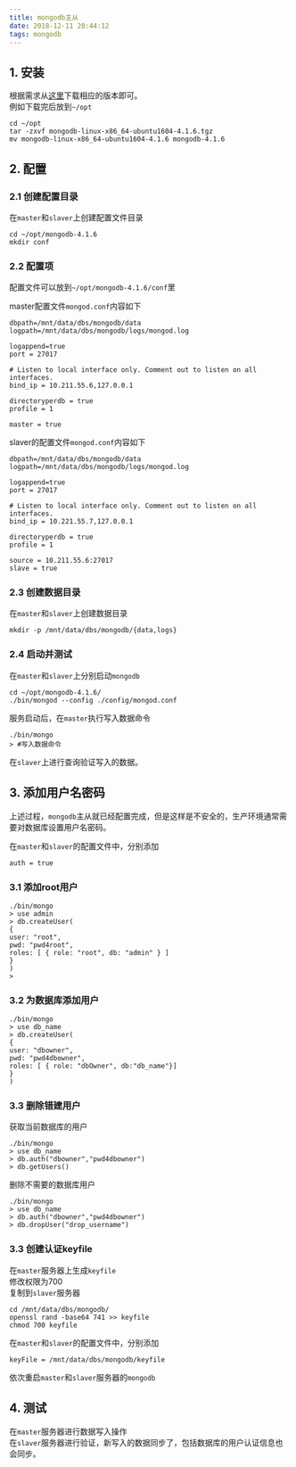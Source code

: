 ```yaml
---
title: mongodb主从
date: 2018-12-11 20:44:12
tags: mongodb
---
```


## 1. 安装
根据需求从[这里](https://www.mongodb.com/download-center/community)下载相应的版本即可。  
例如下载完后放到`~/opt`
```
cd ~/opt
tar -zxvf mongodb-linux-x86_64-ubuntu1604-4.1.6.tgz
mv mongodb-linux-x86_64-ubuntu1604-4.1.6 mongodb-4.1.6
```

## 2. 配置

### 2.1 创建配置目录
在`master`和`slaver`上创建配置文件目录
```
cd ~/opt/mongodb-4.1.6
mkdir conf
```

### 2.2 配置项
配置文件可以放到`~/opt/mongodb-4.1.6/conf`里

master配置文件`mongod.conf`内容如下
```
dbpath=/mnt/data/dbs/mongodb/data
logpath=/mnt/data/dbs/mongodb/logs/mongod.log

logappend=true
port = 27017

# Listen to local interface only. Comment out to listen on all interfaces. 
bind_ip = 10.211.55.6,127.0.0.1

directoryperdb = true
profile = 1 

master = true
```

slaver的配置文件`mongod.conf`内容如下
```
dbpath=/mnt/data/dbs/mongodb/data
logpath=/mnt/data/dbs/mongodb/logs/mongod.log

logappend=true
port = 27017

# Listen to local interface only. Comment out to listen on all interfaces. 
bind_ip = 10.221.55.7,127.0.0.1
 
directoryperdb = true
profile = 1 
 
source = 10.211.55.6:27017
slave = true
```

### 2.3 创建数据目录
在`master`和`slaver`上创建数据目录

```
mkdir -p /mnt/data/dbs/mongodb/{data,logs}
```

### 2.4 启动并测试
在`master`和`slaver`上分别启动`mongodb`

```
cd ~/opt/mongodb-4.1.6/
./bin/mongod --config ./config/mongod.conf
```
服务启动后，在`master`执行写入数据命令
```
./bin/mongo 
> #写入数据命令
```

在`slaver`上进行查询验证写入的数据。

## 3. 添加用户名密码
上述过程，`mongodb`主从就已经配置完成，但是这样是不安全的，生产环境通常需要对数据库设置用户名密码。

在`master`和`slaver`的配置文件中，分别添加
```
auth = true
```

### 3.1 添加root用户
```
./bin/mongo 
> use admin
> db.createUser(
{ 
user: "root",
pwd: "pwd4root",
roles: [ { role: "root", db: "admin" } ]
}
)
>
```

### 3.2 为数据库添加用户
```
./bin/mongo 
> use db_name
> db.createUser(
{
user: "dbowner",
pwd: "pwd4dbowner",
roles: [ { role: "dbOwner", db:"db_name"}]
}
)
```


### 3.3 删除错建用户
获取当前数据库的用户
```
./bin/mongo 
> use db_name
> db.auth("dbowner","pwd4dbowner")
> db.getUsers()
```

删除不需要的数据库用户
```
./bin/mongo 
> use db_name
> db.auth("dbowner","pwd4dbowner")
> db.dropUser("drop_username")
```

### 3.3 创建认证keyfile
在`master`服务器上生成`keyfile`  
修改权限为700  
复制到`slaver`服务器
```
cd /mnt/data/dbs/mongodb/
openssl rand -base64 741 >> keyfile 
chmod 700 keyfile
```

在`master`和`slaver`的配置文件中，分别添加
```
keyFile = /mnt/data/dbs/mongodb/keyfile
```
依次重启`master`和`slaver`服务器的`mongodb`

## 4. 测试
在`master`服务器进行数据写入操作  
在`slaver`服务器进行验证，新写入的数据同步了，包括数据库的用户认证信息也会同步。